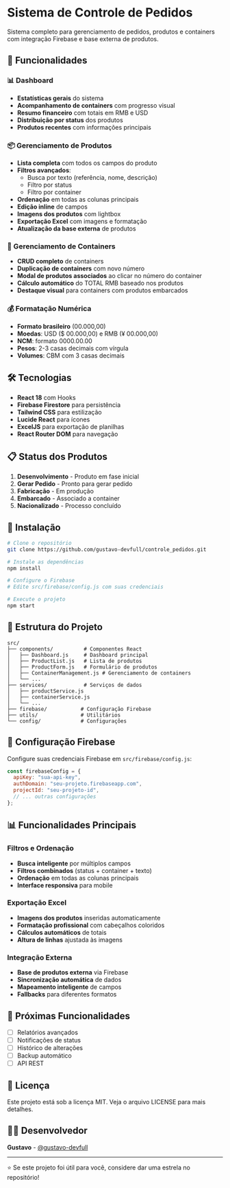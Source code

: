 # Sistema de Controle de Pedidos

Sistema completo para gerenciamento de pedidos, produtos e containers com integração Firebase e base externa de produtos.

## 🚀 Funcionalidades

### 📊 Dashboard
- **Estatísticas gerais** do sistema
- **Acompanhamento de containers** com progresso visual
- **Resumo financeiro** com totais em RMB e USD
- **Distribuição por status** dos produtos
- **Produtos recentes** com informações principais

### 📦 Gerenciamento de Produtos
- **Lista completa** com todos os campos do produto
- **Filtros avançados**:
  - Busca por texto (referência, nome, descrição)
  - Filtro por status
  - Filtro por container
- **Ordenação** em todas as colunas principais
- **Edição inline** de campos
- **Imagens dos produtos** com lightbox
- **Exportação Excel** com imagens e formatação
- **Atualização da base externa** de produtos

### 🚢 Gerenciamento de Containers
- **CRUD completo** de containers
- **Duplicação de containers** com novo número
- **Modal de produtos associados** ao clicar no número do container
- **Cálculo automático** do TOTAL RMB baseado nos produtos
- **Destaque visual** para containers com produtos embarcados

### 💰 Formatação Numérica
- **Formato brasileiro** (00.000,00)
- **Moedas**: USD ($ 00.000,00) e RMB (¥ 00.000,00)
- **NCM**: formato 0000.00.00
- **Pesos**: 2-3 casas decimais com vírgula
- **Volumes**: CBM com 3 casas decimais

## 🛠️ Tecnologias

- **React 18** com Hooks
- **Firebase Firestore** para persistência
- **Tailwind CSS** para estilização
- **Lucide React** para ícones
- **ExcelJS** para exportação de planilhas
- **React Router DOM** para navegação

## 📋 Status dos Produtos

1. **Desenvolvimento** - Produto em fase inicial
2. **Gerar Pedido** - Pronto para gerar pedido
3. **Fabricação** - Em produção
4. **Embarcado** - Associado a container
5. **Nacionalizado** - Processo concluído

## 🔧 Instalação

```bash
# Clone o repositório
git clone https://github.com/gustavo-devfull/controle_pedidos.git

# Instale as dependências
npm install

# Configure o Firebase
# Edite src/firebase/config.js com suas credenciais

# Execute o projeto
npm start
```

## 📁 Estrutura do Projeto

```
src/
├── components/          # Componentes React
│   ├── Dashboard.js     # Dashboard principal
│   ├── ProductList.js   # Lista de produtos
│   ├── ProductForm.js   # Formulário de produtos
│   ├── ContainerManagement.js # Gerenciamento de containers
│   └── ...
├── services/            # Serviços de dados
│   ├── productService.js
│   ├── containerService.js
│   └── ...
├── firebase/           # Configuração Firebase
├── utils/              # Utilitários
└── config/             # Configurações
```

## 🔑 Configuração Firebase

Configure suas credenciais Firebase em `src/firebase/config.js`:

```javascript
const firebaseConfig = {
  apiKey: "sua-api-key",
  authDomain: "seu-projeto.firebaseapp.com",
  projectId: "seu-projeto-id",
  // ... outras configurações
};
```

## 📊 Funcionalidades Principais

### Filtros e Ordenação
- **Busca inteligente** por múltiplos campos
- **Filtros combinados** (status + container + texto)
- **Ordenação** em todas as colunas principais
- **Interface responsiva** para mobile

### Exportação Excel
- **Imagens dos produtos** inseridas automaticamente
- **Formatação profissional** com cabeçalhos coloridos
- **Cálculos automáticos** de totais
- **Altura de linhas** ajustada às imagens

### Integração Externa
- **Base de produtos externa** via Firebase
- **Sincronização automática** de dados
- **Mapeamento inteligente** de campos
- **Fallbacks** para diferentes formatos

## 🎯 Próximas Funcionalidades

- [ ] Relatórios avançados
- [ ] Notificações de status
- [ ] Histórico de alterações
- [ ] Backup automático
- [ ] API REST

## 📝 Licença

Este projeto está sob a licença MIT. Veja o arquivo LICENSE para mais detalhes.

## 👨‍💻 Desenvolvedor

**Gustavo** - [@gustavo-devfull](https://github.com/gustavo-devfull)

---

⭐ Se este projeto foi útil para você, considere dar uma estrela no repositório!